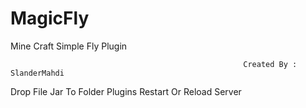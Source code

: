 # MagicFly
Mine Craft Simple Fly Plugin

                                                        Created By : SlanderMahdi

Drop File Jar To Folder Plugins
Restart Or Reload Server
